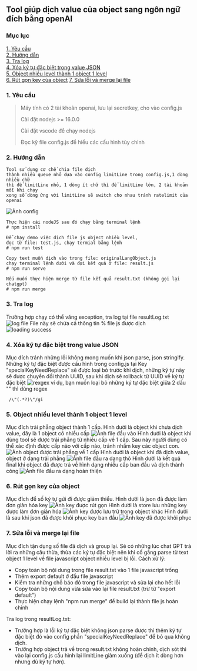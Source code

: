 ## Tool giúp dịch value của object sang ngôn ngữ đích bằng openAI

### Mục lục

[1. Yêu cầu](#requirement)\
[2. Hướng dẫn](#tutorial)\
[3. Tra log](#log)\
[4. Xóa ký tự đặc biệt trong value JSON](#remove-special)\
[5. Object nhiều level thành 1 object 1 level](#simplified-object)\
[6. Rút gọn key của object](#short-link)
[7. Sửa lỗi và merge lại file](#merge-file)

### <a name="requirement"></a> 1. Yêu cầu

> Máy tính có 2 tài khoản openai, lưu lại secretkey, cho vào config.js
>
> Cài đặt nodejs >= 16.0.0
>
> Cài đặt vscode để chạy nodejs
>
> Đọc kỹ file config.js để hiểu các cấu hình tùy chỉnh

### <a name="tutorial"></a> 2. Hướng dẫn

```
Tool sử dụng cơ chế chia file dịch
thành nhiều queue nhỏ dựa vào config limitLine trong config.js,1 dòng nhiều chữ
thì để limitLine nhỏ, 1 dòng ít chữ thì để limitLine lớn, 2 tài khoản mỗi khi chạy
xong số dòng ứng với limitLine sẽ switch cho nhau tránh ratelimit của openai
```

![Ảnh config](images/read-config.png)

```
Thực hiện cài nodeJS sau đó chạy bằng terminal lệnh
# npm install
```

```
Để chạy demo việc dịch file js object nhiều level,
đọc từ file: test.js, chạy termial bằng lệnh
# npm run test
```

```
Copy text muốn dịch vào trong file: originalLangObject.js
chạy terminal lệnh dưới và đợi kết quả ở file: result.js
# npm run serve
```

```
Nếu muốn thực hiện merge từ file kết quả result.txt (không gọi lại chatgpt)
# npm run merge
```

### <a name="log"></a> 3. Tra log

Trường hợp chạy có thể văng exception, tra log tại file resultLog.txt
![log file](images/log-file.png)
File này sẽ chứa cả thông tin % file js được dịch
![loading success](images/log-success-percent-file.png)

### <a name="remove-special"></a> 4. Xóa ký tự đặc biệt trong value JSON
Mục đích tránh những lỗi không mong muốn khi json parse, json stringify.
Những ký tự đặc biệt được cấu hình trong config.js tại Key "specialKeyNeedReplace" sẽ được loại bỏ trước khi dịch, những ký tự này sẽ được chuyển đổi thành UUID, sau khi dịch sẽ rollback từ UUID về ký tự đặc biệt
![rexgex](images/regex.png)
ví dụ, bạn muốn loại bỏ những ký tự đặc biệt giữa 2 dấu "" thì dùng regex

```
 /\"(.*?)\"/gi
```

### <a name="simplified-object"></a> 5. Object nhiều level thành 1 object 1 level
Mục đích trải phẳng object thành 1 cấp.
Hình dưới là object khi chưa dịch value, đây là 1 object có nhiều cấp
![Ảnh file đầu vào](images/input-test.png)
Hình dưới là object khi dùng tool sẽ được trải phẳng từ nhiều cấp về 1 cấp.
Sau này người dùng có thể xác định được cấp nào với cấp nào, tránh nhầm key các object con.
![Ảnh object được trải phẳng về 1 cấp](<images/multiple-level-object to single-level-object.png>)
Hình dưới là object khi đã dịch value, object ở dạng trải phẳng
![Ảnh file đầu ra dạng thô](images/translated-one-level-object.png)
Hình dưới là kết quả final khi object đã được trả về hình dạng nhiều cấp ban đầu và dịch thành công
![Ảnh file đầu ra dạng hoàn thiện](images/one-level-to-multiple-level-object.png)

### <a name="short-link"></a>  6. Rút gọn key của object
Mục đích để số ký tự gửi đi được giảm thiểu.
Hình dưới là json đã được làm đơn giản hóa key
![Ảnh key được rút gọn](images/simplified-key-before-translate.png)
Hình dưới là store lưu những key được làm đơn giản hóa
![Ảnh key được lưu trữ trong object khác](images/simplified-key-store.png)
Hình dưới là sau khi json đã được khôi phục key ban đầu
![Ảnh key đã được khôi phục](images/simplified-key-translated-restored.png)

### <a name="merge-file"></a>  7. Sửa lỗi và merge lại file
Mục đích tận dụng số file đã dịch và group lại.
Sẽ có những lúc chat GPT trả lời ra những câu thừa, thừa các ký tự đặc biệt
nên khi cố gắng parse từ text object 1 level về file javascript object nhiều level bị lỗi.
Cách xử lý:

- Copy toàn bộ nội dung trong file result.txt vào 1 file javascript trống
- Thêm export default ở đầu file javascript
- Kiểm tra những chỗ báo đỏ trong file javascript và sửa lại cho hết lỗi
- Copy toàn bộ nội dung vừa sửa vào lại file result.txt (trừ từ "export default")
- Thực hiện chạy lệnh "npm run merge" để build lại thành file js hoàn chỉnh

Tra log trong resultLog.txt:
- Trường hợp là lỗi ký tự đặc biệt không json parse được thì thêm ký tự đặc biệt đó vào config phần "specialKeyNeedReplace" để bỏ qua không dịch.
- Trường hợp object trả về trong result.txt không hoàn chỉnh, dịch sót thì vào lại config.js cấu hình lại limitLine giảm xuống (để dịch ít dòng hơn nhưng đủ ký tự hơn).